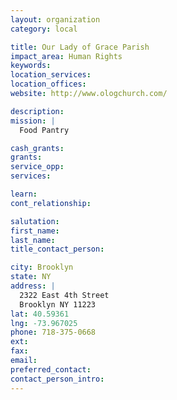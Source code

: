 ```yaml
---
layout: organization
category: local

title: Our Lady of Grace Parish
impact_area: Human Rights
keywords: 
location_services: 
location_offices: 
website: http://www.ologchurch.com/

description: 
mission: |
  Food Pantry

cash_grants: 
grants: 
service_opp: 
services: 

learn: 
cont_relationship: 

salutation: 
first_name: 
last_name: 
title_contact_person: 

city: Brooklyn
state: NY
address: |
  2322 East 4th Street  
  Brooklyn NY 11223
lat: 40.59361
lng: -73.967025
phone: 718-375-0668
ext: 
fax: 
email: 
preferred_contact: 
contact_person_intro: 
---
```


